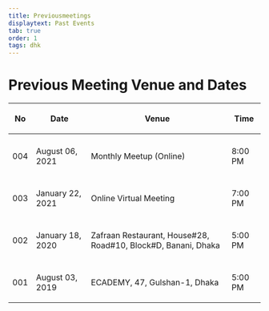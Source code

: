```yaml
---
title: Previousmeetings
displaytext: Past Events
tab: true
order: 1
tags: dhk
---
```


# **Previous Meeting Venue and Dates**

<table>
<thead>
<tr class="header">
<th><p>No</p></th>
<th><p>Date</p></th>
<th><p>Venue</p></th>
<th><p>Time</p></th>
</tr>
</thead>
<tbody>
  <tr class="odd">
<td></td>
<td></td>
<td></td>
<td></td>
</tr>
<tr class="even">
<td><p>004</p></td>
<td><p>August 06, 2021</p></td>
<td><p>Monthly Meetup (Online)</p></td>
<td><p>8:00 PM</p></td>
</tr>
  <tr class="odd">
<td></td>
<td></td>
<td></td>
<td></td>
</tr>
<tr class="even">
<td><p>003</p></td>
<td><p>January 22, 2021</p></td>
<td><p>Online Virtual Meeting</p></td>
<td><p>7:00 PM</p></td>
</tr>
<tr class="odd">
<td></td>
<td></td>
<td></td>
<td></td>
</tr>
<tr class="even">
<td><p>002</p></td>
<td><p>January 18, 2020</p></td>
<td><p>Zafraan Restaurant, House#28, Road#10, Block#D, Banani, Dhaka</p></td>
<td><p>5:00 PM</p></td>
</tr>
<tr class="odd">
<td></td>
<td></td>
<td></td>
<td></td>
</tr>
<tr class="even">
<td><p>001</p></td>
<td><p>August 03, 2019</p></td>
<td><p>ECADEMY, 47, Gulshan-1, Dhaka</p></td>
<td><p>5:00 PM</p></td>
</tr>

</tbody>
</table>
